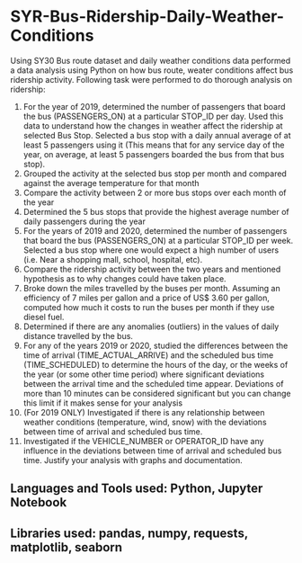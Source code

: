 # SYR-Bus-Ridership-Daily-Weather-Conditions

Using SY30 Bus route dataset and daily weather conditions data performed a data analysis using Python on how bus route, weater conditions affect bus ridership activity.
Following task were performed to do thorough analysis on ridership:
1. For the year of 2019, determined the number of passengers that board the bus (PASSENGERS_ON) at a particular STOP_ID per day. Used this data to understand how the changes in weather affect the ridership at  selected Bus Stop. Selected a bus stop with a daily annual average of at least 5 passengers using it (This means that for any service day of the year, on average, at least 5 passengers boarded the bus from that bus stop).
2. Grouped the activity at the selected bus stop per month and compared against the average temperature for that month
3. Compare the activity between 2 or more bus stops over each month of the year
3. Determined the 5 bus stops that provide the highest average number of daily passengers during the year
4. For the years of 2019 and 2020, determined the number of passengers that board the bus (PASSENGERS_ON) at a particular STOP_ID per week. Selected a bus stop where one would expect a high number of users (i.e. Near a shopping mall, school, hospital, etc).
5. Compare the ridership activity between the two years and mentioned  hypothesis as to why changes could have taken place.
6. Broke down the miles travelled by the buses per month. Assuming an efficiency of 7 miles per gallon and a price of US$ 3.60 per gallon, computed how much it costs to run the buses per month if they use diesel fuel.
7. Determined if there are any anomalies (outliers) in the values of daily distance travelled by the bus.
8. For any of the years 2019 or 2020, studied the differences between the time of arrival (TIME_ACTUAL_ARRIVE) and the scheduled bus time (TIME_SCHEDULED) to determine the hours of the day, or the weeks of the year (or some other time period) where significant deviations between the arrival time and the scheduled time appear. Deviations of more than 10 minutes can be considered significant but you can change this limit if it makes sense for your analysis
9. (For 2019 ONLY) Investigated if there is any relationship between weather conditions (temperature, wind, snow) with the deviations between time of arrival and scheduled bus time.
10. Investigated if the VEHICLE_NUMBER or OPERATOR_ID have any influence in the deviations between time of arrival and scheduled bus time. Justify your analysis with graphs and documentation.

## Languages and Tools used: Python, Jupyter Notebook
## Libraries used: pandas, numpy, requests, matplotlib, seaborn

